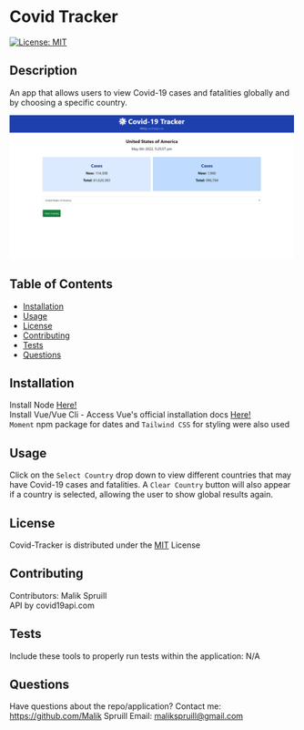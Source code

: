 
  # Covid Tracker
  [![License: MIT](https://img.shields.io/badge/License-MIT-yellow.svg)](https://opensource.org/licenses/MIT)

  ## Description
  An app that allows users to view Covid-19 cases and fatalities globally and by choosing a specific country.  

  <img src="./src/assets/covid-tracker-s.png" width="500px" />
  
  ## Table of Contents
  * [Installation](#installation)
  * [Usage](#usage)
  * [License](#license)
  * [Contributing](#contributing)
  * [Tests](#tests)
  * [Questions](#questions)

  
  ## Installation
  Install Node [Here!](https://nodejs.org/en/)
  <br />
  Install Vue/Vue Cli - Access Vue's official installation docs [Here!](https://vuejs.org/guide/quick-start.html#with-build-tools)
  <br />
  `Moment` npm package for dates and `Tailwind CSS` for styling were also used

  ## Usage 
  Click on the `Select Country` drop down to view different countries that may have Covid-19 cases and fatalities.  A `Clear Country` button will also appear if a country is selected, allowing the user to show global results again.
  
  ## License 
  Covid-Tracker is distributed under the [MIT](https://opensource.org/licenses/MIT) License
    
  
  ## Contributing
   Contributors: Malik Spruill <br />
   API by covid19api.com

  ## Tests 
  Include these tools to properly run tests within the application:
  N/A 
  
  
  ## Questions
  Have questions about the repo/application? Contact me:
  <a href="https://github.com/Malik Spruill" target="_blank">https://github.com/Malik Spruill</a> 
  Email: malikspruill@gmail.com
   